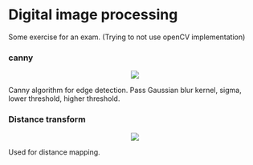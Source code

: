 # Digital image processing
Some exercise for an exam. (Trying to not use openCV implementation)


### canny
<p align="center">
  <img src="https://i.imgur.com/mpgsokv.png">
</p>

Canny algorithm for edge detection.
Pass Gaussian blur kernel, sigma, lower threshold, higher threshold.

### Distance transform
<p align="center">
  <img src="https://i.imgur.com/braA3s5.png">
</p>

Used for distance mapping.
